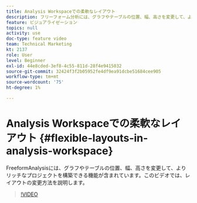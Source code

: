 ```yaml
---
title: Analysis Workspaceでの柔軟なレイアウト
description: フリーフォーム分析には、グラフやテーブルの位置、幅、高さを変更して、よりリッチなプロジェクトを構築できる機能が含まれています。 このビデオでは、レイアウトの変更方法を説明します。
feature: ビジュアライゼーション
topics: null
activity: use
doc-type: feature video
team: Technical Marketing
kt: 2137
role: User
level: Beginner
exl-id: 44e8cded-3ef8-4c55-811d-28f4e9415032
source-git-commit: 32424f3f2b05952fe4df9ea91dcbe51684cee905
workflow-type: tm+mt
source-wordcount: '75'
ht-degree: 1%

---
```


# Analysis Workspaceでの柔軟なレイアウト {#flexible-layouts-in-analysis-workspace}

 FreeformAnalysisには、グラフやテーブルの位置、幅、高さを変更して、よりリッチなプロジェクトを構築できる機能が含まれています。このビデオでは、レイアウトの変更方法を説明します。

>[!VIDEO](https://video.tv.adobe.com/v/24706/?quality=12)
